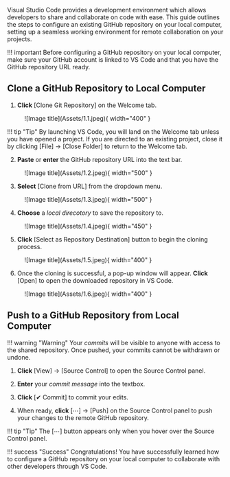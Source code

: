 Visual Studio Code provides a development environment which allows developers to share and collaborate on code with ease. This guide outlines the steps to configure an existing GitHub repository on your local computer, setting up a seamless working environment for remote collaboration on your projects.

!!! important
    Before configuring a GitHub repository on your local computer, make sure your GitHub account is linked to VS Code and that you have the GitHub repository URL ready.


## Clone a GitHub Repository to Local Computer

1. **Click** [Clone Git Repository] on the Welcome tab.
<figure markdown="span">
  ![Image title](Assets/1.1.jpeg){ width="400" }
</figure>

!!! tip "Tip"
    By launching VS Code, you will land on the Welcome tab unless you have opened a project. If you are directed to an existing project, close it by clicking [File] → [Close Folder] to return to the Welcome tab.

2. **Paste** or **enter** the GitHub repository URL into the text bar.
<figure markdown="span">
  ![Image title](Assets/1.2.jpeg){ width="500" }
</figure>

3. **Select** [Clone from URL] from the dropdown menu.
<figure markdown="span">
  ![Image title](Assets/1.3.jpeg){ width="500" }
</figure>

4. **Choose** a <i>local direcotory</i> to save the repository to.
<figure markdown="span">
  ![Image title](Assets/1.4.jpeg){ width="450" }
</figure>

5. **Click** [Select as Repository Destination] button to begin the cloning process.
<figure markdown="span">
  ![Image title](Assets/1.5.jpeg){ width="400" }
</figure>

6. Once the cloning is successful, a pop-up window will appear. **Click** [Open] to open the downloaded repository in VS Code.
<figure markdown="span">
  ![Image title](Assets/1.6.jpeg){ width="400" }
</figure>


## Push to a GitHub Repository from Local Computer

!!! warning "Warning"
    Your <i>commits</i> will be visible to anyone with access to the shared repository. Once pushed, your commits cannot be withdrawn or undone.

1. **Click** [View] → [Source Control] to open the Source Control panel.

2. **Enter** your <i>commit message</i> into the textbox. 

3. **Click** [✔ Commit] to commit your edits.

4. When ready, **click** [⋯] → [Push] on the Source Control panel to push your changes to the remote GitHub repository.

!!! tip "Tip"
    The [⋯] button appears only when you hover over the Source Control panel.

!!! success "Success"
    Congratulations! You have successfully learned how to configure a GitHub repository on your local computer to collaborate with other developers through VS Code.
